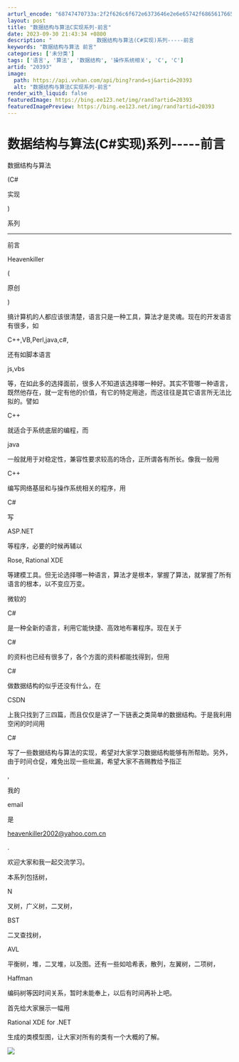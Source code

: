 ```yaml
---
arturl_encode: "68747470733a:2f2f626c6f672e6373646e2e6e65742f68656176656e6b696c:6c65722f61727469636c652f64657461696c732f3230333933"
layout: post
title: "数据结构与算法C实现系列-前言"
date: 2023-09-30 21:43:34 +0800
description: "              数据结构与算法(C#实现)系列-----前言              "
keywords: "数据结构与算法 前言"
categories: ['未分类']
tags: ['语言', '算法', '数据结构', '操作系统相关', 'C', 'C']
artid: "20393"
image:
  path: https://api.vvhan.com/api/bing?rand=sj&artid=20393
  alt: "数据结构与算法C实现系列-前言"
render_with_liquid: false
featuredImage: https://bing.ee123.net/img/rand?artid=20393
featuredImagePreview: https://bing.ee123.net/img/rand?artid=20393
---
```


# 数据结构与算法(C#实现)系列-----前言

数据结构与算法

(C#

实现

)

系列

-----

前言

Heavenkiller

(

原创

)

搞计算机的人都应该很清楚，语言只是一种工具，算法才是灵魂。现在的开发语言有很多，如

C++,VB,Perl,java,c#,

还有如脚本语言

js,vbs

等，在如此多的选择面前，很多人不知道该选择哪一种好。其实不管哪一种语言，既然他存在，就一定有他的价值，有它的特定用途，而这往往是其它语言所无法比拟的。譬如

C++

就适合于系统底层的编程，而

java

一般就用于对稳定性，兼容性要求较高的场合，正所谓各有所长。像我一般用

C++

编写网络基层和与操作系统相关的程序，用

C#

写

ASP.NET

等程序，必要的时候再辅以

Rose, Rational XDE

等建模工具。但无论选择哪一种语言，算法才是根本，掌握了算法，就掌握了所有语言的根本，以不变应万变。

微软的

C#

是一种全新的语言，利用它能快捷、高效地布署程序。现在关于

C#

的资料也已经有很多了，各个方面的资料都能找得到，但用

C#

做数据结构的似乎还没有什么，在

CSDN

上我只找到了三四篇，而且仅仅是讲了一下链表之类简单的数据结构。于是我利用空闲的时间用

C#

写了一些数据结构与算法的实现，希望对大家学习数据结构能够有所帮助。另外，由于时间仓促，难免出现一些纰漏，希望大家不吝赐教给予指正

,

我的

email

是

heavenkiller2002@yahoo.com.cn

.

欢迎大家和我一起交流学习。

本系列包括树，

N

叉树，广义树，二叉树，

BST

二叉查找树，

AVL

平衡树，堆，二叉堆，以及图。还有一些如哈希表，散列，左翼树，二项树，

Haffman

编码树等因时间关系，暂时未能奉上，以后有时间再补上吧。

首先给大家展示一幅用

Rational XDE for .NET

生成的类模型图，让大家对所有的类有一个大概的了解。

![](/Develop/ArticleImages/23/23923/CSDN_Dev_Image_2004-2-22350060.JPG)